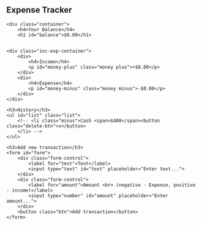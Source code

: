 <!DOCTYPE html>
<html lang="en">
<head>
    <meta charset="UTF-8">
    <meta http-equiv="X-UA-Compatible" content="IE=edge">
    <meta name="viewport" content="width=device-width, initial-scale=1.0">
    <title>Document</title>
    <link rel="stylesheet" href="kiemTra.css">
</head>
<body>
    <h2>Expense Tracker</h2>

    <div class="container">
        <h4>Your Balance</h4>
        <h1 id="balance">$0.00</h1>
   

    <div class="inc-exp-container">
        <div>
            <h4>Income</h4>
            <p id="money-plus" class="money plus">+$0.00</p>
        </div>
        <div>
            <h4>Expense</h4>
            <p id="money-minus" class="money minus">-$0.00</p>
        </div>
    </div>

    <h3>History</h3>
    <ul id="list" class="list">
        <!-- <li class="minus">Cash <span>$400</span><button class="delete-btn">x</button> 
        </li> -->
    </ul>

    <h3>Add new transaction</h3>
    <form id="form">
        <div class="form-control">
            <label for="text">Text</label>
            <input type="text" id="text" placeholder="Enter text...">
        </div>
        <div class="form-control">
            <label for="amount">Amount <br> (negative - Expense, positive - income)</label>
            <input type="number" id="amount" placeholder="Enter amount...">
        </div>
        <button class="btn">Add transaction</button>
    </form>

   </div>  
    <script src="kiemTra.js"></script>
</body>
</html>
